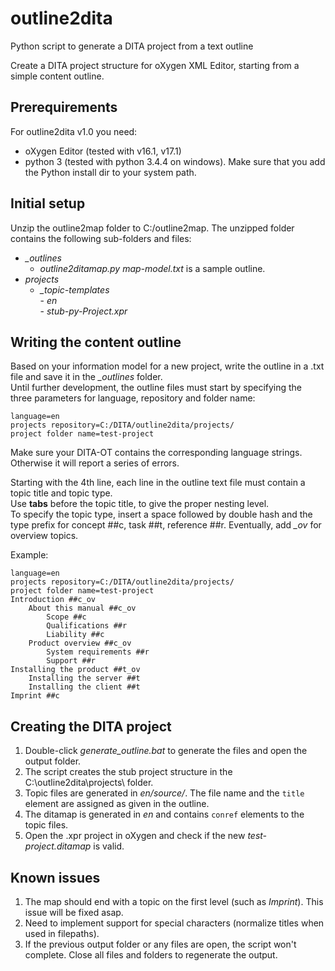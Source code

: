 # outline2dita
Python script to generate a DITA project from a text outline

Create a DITA project structure for oXygen XML Editor, starting from a simple content outline.

## Prerequirements

For outline2dita v1.0 you need:
* oXygen Editor (tested with v16.1, v17.1)
* python 3 (tested with python 3.4.4 on windows). Make sure that you add the Python install dir to your system path.

## Initial setup

Unzip the outline2map folder to C:/outline2map. The unzipped folder contains the following sub-folders and files:

- *_outlines*  
    - *outline2ditamap.py*
      *map-model.txt* is a sample outline. 
- *projects*  
	- *_topic-templates*  
    		- *en*  
    		- *stub-py-Project.xpr*  

## Writing the content outline

Based on your information model for a new project, write the outline in a .txt file and save it in the *_outlines* folder.  
Until further development, the outline files must start by specifying the three parameters for language, repository and folder name:   
```
language=en  
projects repository=C:/DITA/outline2dita/projects/  
project folder name=test-project
```

Make sure your DITA-OT contains the corresponding language strings. Otherwise it will report a series of errors. 

Starting with the 4th line, each line in the outline text file must contain a topic title and topic type.  
Use **tabs** before the topic title, to give the proper nesting level.  
To specify the topic type, insert a space followed by double hash and the type prefix for concept ##c, task ##t, reference ##r. Eventually, add *_ov* for overview topics.  

Example:  
```
language=en
projects repository=C:/DITA/outline2dita/projects/
project folder name=test-project
Introduction ##c_ov
	About this manual ##c_ov
		Scope ##c
		Qualifications ##r
		Liability ##c
	Product overview ##c_ov
		System requirements ##r
		Support ##r
Installing the product ##t_ov
	Installing the server ##t
	Installing the client ##t
Imprint ##c
```

## Creating the DITA project

1. Double-click *generate_outline.bat* to generate the files and open the output folder.
2. The script creates the stub project structure in the C:\outline2dita\projects\ folder.
4. Topic files are generated in *en/source/*. The file name and the `title` element are assigned as given in the outline.  
5. The ditamap is generated in *en* and contains `conref` elements to the topic files.  
4. Open the .xpr project in oXygen and check if the new *test-project.ditamap* is valid.

## Known issues

1. The map should end with a topic on the first level (such as *Imprint*). This issue will be fixed asap.
2. Need to implement support for special characters (normalize titles when used in filepaths).
3. If the previous output folder or any files are open, the script won't complete. Close all files and folders to regenerate the output.
 
